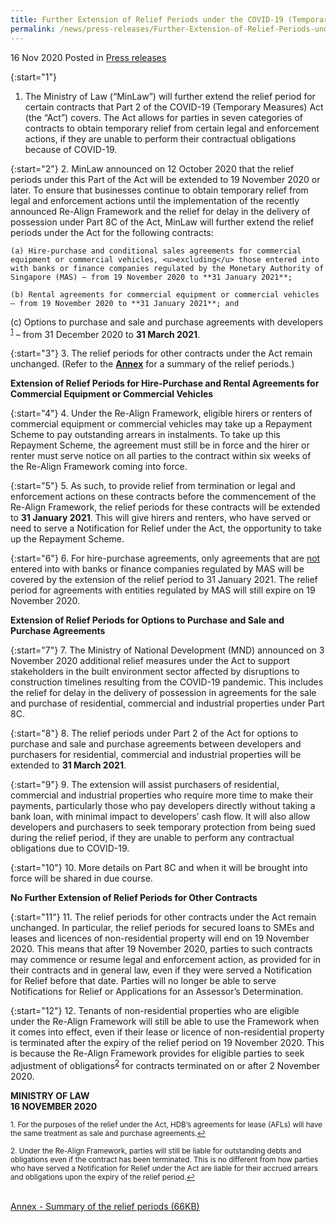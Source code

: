 ```yaml
---
title: Further Extension of Relief Periods under the COVID-19 (Temporary Measures) Act for Specified Contracts 
permalink: /news/press-releases/Further-Extension-of-Relief-Periods-under-the-COVID-19-Temporary-Measures-Act-for-Specified-Contracts
---
```


16 Nov 2020 Posted in [Press releases](/news/press-releases)

{:start="1"}
1.	The Ministry of Law (“MinLaw”) will further extend the relief period for certain contracts that Part 2 of the COVID-19 (Temporary Measures) Act (the “Act”) covers. The Act allows for parties in seven categories of contracts to obtain temporary relief from certain legal and enforcement actions, if they are unable to perform their contractual obligations because of COVID-19. 

{:start="2"}
2.	MinLaw announced on 12 October 2020 that the relief periods under this Part of the Act will be extended to 19 November 2020 or later. To ensure that businesses continue to obtain temporary relief from legal and enforcement actions until the implementation of the recently announced Re-Align Framework and the relief for delay in the delivery of possession under Part 8C of the Act, MinLaw will further extend the relief periods under the Act for the following contracts:

    (a)	Hire-purchase and conditional sales agreements for commercial equipment or commercial vehicles, <u>excluding</u> those entered into with banks or finance companies regulated by the Monetary Authority of Singapore (MAS) – from 19 November 2020 to **31 January 2021**; 

    (b)	Rental agreements for commercial equipment or commercial vehicles – from 19 November 2020 to **31 January 2021**; and 

   (c)	Options to purchase and sale and purchase agreements with developers <sup><a href="#fn1" id="ref1">1</a></sup> – from 31 December 2020 to **31 March 2021**. 

{:start="3"}
3.	The relief periods for other contracts under the Act remain unchanged. (Refer to the <b><u>Annex</u></b> for a summary of the relief periods.)

**Extension of Relief Periods for Hire-Purchase and Rental Agreements for Commercial Equipment or Commercial Vehicles**

{:start="4"}
4.	Under the Re-Align Framework, eligible hirers or renters of commercial equipment or commercial vehicles may take up a Repayment Scheme to pay outstanding arrears in instalments. To take up this Repayment Scheme, the agreement must still be in force and the hirer or renter must serve notice on all parties to the contract within six weeks of the Re-Align Framework coming into force.

{:start="5"}
5.	As such, to provide relief from termination or legal and enforcement actions on these contracts before the commencement of the Re-Align Framework, the relief periods for these contracts will be extended to **31 January 2021**. This will give hirers and renters, who have served or need to serve a Notification for Relief under the Act, the opportunity to take up the Repayment Scheme.

{:start="6"}
6.	For hire-purchase agreements, only agreements that are <u>not</u> entered into with banks or finance companies regulated by MAS will be covered by the extension of the relief period to 31 January 2021. The relief period for agreements with entities regulated by MAS will still expire on 19 November 2020.

**Extension of Relief Periods for Options to Purchase and Sale and Purchase Agreements**

{:start="7"}
7.	The Ministry of National Development (MND) announced on 3 November 2020 additional relief measures under the Act to support stakeholders in the built environment sector affected by disruptions to construction timelines resulting from the COVID-19 pandemic. This includes the relief for delay in the delivery of possession in agreements for the sale and purchase of residential, commercial and industrial properties under Part 8C.

{:start="8"}
8.	The relief periods under Part 2 of the Act for options to purchase and sale and purchase agreements between developers and purchasers for residential, commercial and industrial properties will be extended to **31 March 2021**. 

{:start="9"}
9.	The extension will assist purchasers of residential, commercial and industrial properties who require more time to make their payments, particularly those who pay developers directly without taking a bank loan, with minimal impact to developers’ cash flow. It will also allow developers and purchasers to seek temporary protection from being sued during the relief period, if they are unable to perform any contractual obligations due to COVID-19.

{:start="10"}
10.	More details on Part 8C and when it will be brought into force will be shared in due course.

**No Further Extension of Relief Periods for Other Contracts**

{:start="11"}
11.	The relief periods for other contracts under the Act remain unchanged. In particular, the relief periods for secured loans to SMEs and leases and licences of non-residential property will end on 19 November 2020. This means that after 19 November 2020, parties to such contracts may commence or resume legal and enforcement action, as provided for in their contracts and in general law, even if they were served a Notification for Relief before that date. Parties will no longer be able to serve Notifications for Relief or Applications for an Assessor’s Determination.

{:start="12"}
12.	Tenants of non-residential properties who are eligible under the Re-Align Framework will still be able to use the Framework when it comes into effect, even if their lease or licence of non-residential property is terminated after the expiry of the relief period on 19 November 2020. This is because the Re-Align Framework provides for eligible parties to seek adjustment of obligations<sup><a href="#fn2" id="ref2">2</a></sup> for contracts terminated on or after 2 November 2020.  

**MINISTRY OF LAW**
<br>**16 NOVEMBER 2020**


<p><sup id="fn1">1. For the purposes of the relief under the Act, HDB’s agreements for lease (AFLs) will have the same treatment as sale and purchase agreements.<a href="#ref1" title="Jump back to footnote 1 in the text.">↩</a></sup></p>

<p><sup id="fn2">2. Under the Re-Align Framework, parties will still be liable for outstanding debts and obligations even if the contract has been terminated. This is no different from how parties who have served a Notification for Relief under the Act are liable for their accrued arrears and obligations upon the expiry of the relief period.<a href="#ref2" title="Jump back to footnote 2 in the text.">↩</a></sup></p>

<br>[Annex - Summary of the relief periods (66KB)](/files/news/press-releases/2020/11/Annex_Relief_Periods_for_Contracts_Covered_by_the_COVID.pdf)
